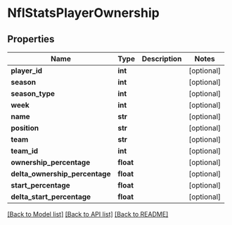 # NflStatsPlayerOwnership

## Properties
Name | Type | Description | Notes
------------ | ------------- | ------------- | -------------
**player_id** | **int** |  | [optional] 
**season** | **int** |  | [optional] 
**season_type** | **int** |  | [optional] 
**week** | **int** |  | [optional] 
**name** | **str** |  | [optional] 
**position** | **str** |  | [optional] 
**team** | **str** |  | [optional] 
**team_id** | **int** |  | [optional] 
**ownership_percentage** | **float** |  | [optional] 
**delta_ownership_percentage** | **float** |  | [optional] 
**start_percentage** | **float** |  | [optional] 
**delta_start_percentage** | **float** |  | [optional] 

[[Back to Model list]](../README.md#documentation-for-models) [[Back to API list]](../README.md#documentation-for-api-endpoints) [[Back to README]](../README.md)

